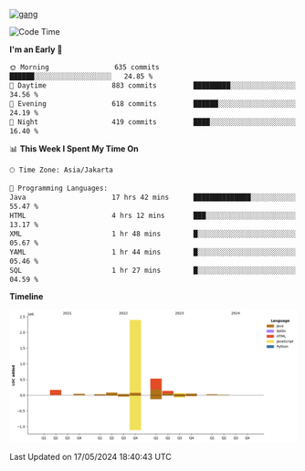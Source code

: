 <!-- [<img src='https://dev.karakun.com/assets/posts/2018-09-16-jc-java-article/3duke_suspects.jpg' alt='java'>](https://github.com/yeahbutstill) -->
[<img src='https://asset-2.tstatic.net/tribunnewswiki/foto/bank/images/Mozart.jpg' alt='gang'>](https://github.com/yeahbutstill)

<!--START_SECTION:waka-->
![Code Time](http://img.shields.io/badge/Code%20Time-2%2C694%20hrs%2025%20mins-blue)

**I'm an Early 🐤** 

```text
🌞 Morning                635 commits         ██████░░░░░░░░░░░░░░░░░░░   24.85 % 
🌆 Daytime                883 commits         █████████░░░░░░░░░░░░░░░░   34.56 % 
🌃 Evening                618 commits         ██████░░░░░░░░░░░░░░░░░░░   24.19 % 
🌙 Night                  419 commits         ████░░░░░░░░░░░░░░░░░░░░░   16.40 % 
```


📊 **This Week I Spent My Time On** 

```text
🕑︎ Time Zone: Asia/Jakarta

💬 Programming Languages: 
Java                     17 hrs 42 mins      ██████████████░░░░░░░░░░░   55.47 % 
HTML                     4 hrs 12 mins       ███░░░░░░░░░░░░░░░░░░░░░░   13.17 % 
XML                      1 hr 48 mins        █░░░░░░░░░░░░░░░░░░░░░░░░   05.67 % 
YAML                     1 hr 44 mins        █░░░░░░░░░░░░░░░░░░░░░░░░   05.46 % 
SQL                      1 hr 27 mins        █░░░░░░░░░░░░░░░░░░░░░░░░   04.59 % 
```

**Timeline**

![Lines of Code chart](https://raw.githubusercontent.com/yeahbutstill/yeahbutstill/main/assets/bar_graph.png)


 Last Updated on 17/05/2024 18:40:43 UTC
<!--END_SECTION:waka-->
